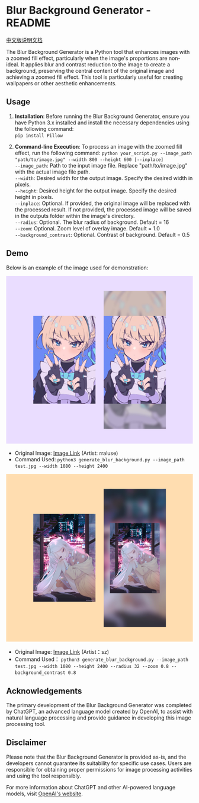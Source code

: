 # Blur Background Generator - README

[中文版说明文档](README_CN.md)

The Blur Background Generator is a Python tool that enhances images with a zoomed fill effect, particularly when the image's proportions are non-ideal. It applies blur and contrast reduction to the image to create a background, preserving the central content of the original image and achieving a zoomed fill effect. This tool is particularly useful for creating wallpapers or other aesthetic enhancements.

## Usage

1. **Installation**: Before running the Blur Background Generator, ensure you have Python 3.x installed and install the necessary dependencies using the following command:  
`pip install Pillow`

2. **Command-line Execution**: To process an image with the zoomed fill effect, run the following command:
`python your_script.py --image_path "path/to/image.jpg" --width 800 --height 600 [--inplace]`  
`--image_path`: Path to the input image file. Replace "path/to/image.jpg" with the actual image file path.    
`--width`: Desired width for the output image. Specify the desired width in pixels.    
`--height`: Desired height for the output image. Specify the desired height in pixels.    
`--inplace`: Optional. If provided, the original image will be replaced with the processed result. If not provided, the processed image will be saved in the outputs folder within the image's directory.  
`--radius`: Optional. The blur radius of background. Default = 16  
`--zoom`: Optional. Zoom level of overlay image. Default = 1.0  
`--background_contrast`: Optional. Contrast of background. Default = 0.5  

## Demo

Below is an example of the image used for demonstration:

![](/asset/demo.png)

- Original Image: [Image Link](https://www.pixiv.net/artworks/106033605) (Artist: rraluse)
- Command Used:
`python3 generate_blur_background.py --image_path test.jpg --width 1080 --height 2400`

![](/asset/demo2.png)

- Original Image: [Image Link](https://www.pixiv.net/artworks/101409902) (Artist：sz)
- Command Used：
`python3 generate_blur_background.py --image_path test.jpg --width 1080 --height 2400 --radius 32 --zoom 0.8 --background_contrast 0.8`

## Acknowledgements

The primary development of the Blur Background Generator was completed by ChatGPT, an advanced language model created by OpenAI, to assist with natural language processing and provide guidance in developing this image processing tool.

## Disclaimer

Please note that the Blur Background Generator is provided as-is, and the developers cannot guarantee its suitability for specific use cases. Users are responsible for obtaining proper permissions for image processing activities and using the tool responsibly.

For more information about ChatGPT and other AI-powered language models, visit [OpenAI's website](https://openai.com/).
